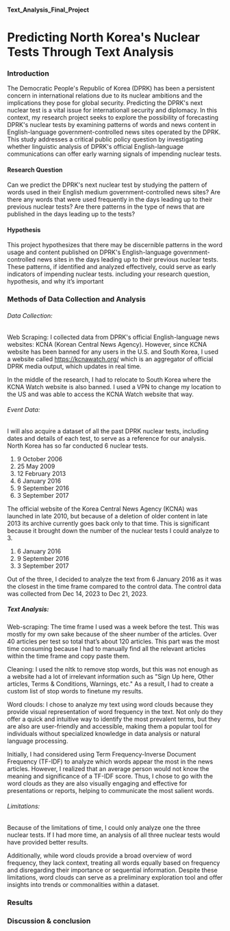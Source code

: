 #### Text_Analysis_Final_Project
# Predicting North Korea's Nuclear Tests Through Text Analysis
### Introduction
The Democratic People's Republic of Korea (DPRK) has been a persistent concern in international relations due to its nuclear ambitions and the implications they pose for global security. Predicting the DPRK's next nuclear test is a vital issue for internationall security and diplomacy. In this context, my research project seeks to explore the possibility of forecasting DPRK's nuclear tests by examining patterns of words and news content in English-language government-controlled news sites operated by the DPRK. This study addresses a critical public policy question by investigating whether linguistic analysis of DPRK's official English-language communications can offer early warning signals of impending nuclear tests.

#### Research Question
Can we predict the DPRK's next nuclear test by studying the pattern of words used in their English medium government-controlled news sites? Are there any words that were used frequently in the days leading up to their previous nuclear tests? Are there patterns in the type of news that are published in the days leading up to the tests?

#### Hypothesis
This project hypothesizes that there may be discernible patterns in the word usage and content published on DPRK's English-language government-controlled news sites in the days leading up to their previous nuclear tests. These patterns, if identified and analyzed effectively, could serve as early indicators of impending nuclear tests.
including your research question, hypothesis, and why it’s important

### Methods of Data Collection and Analysis
###### Data Collection:
Web Scraping: I collected data from DPRK's official English-language news websites: KCNA (Korean Central News Agency). However, since KCNA website has been banned for any users in the U.S. and South Korea, I used a website called https://kcnawatch.org/ which is an aggregator of official DPRK media output, which updates in real time.

In the middle of the research, I had to relocate to South Korea where the KCNA Watch website is also banned. I used a VPN to change my location to the US and was able to access the KCNA Watch website that way.

###### Event Data: 
I will also acquire a dataset of all the past DPRK nuclear tests, including dates and details of each test, to serve as a reference for our analysis.
North Korea has so far conducted 6 nuclear tests.
1. 9 October 2006
2. 25 May 2009
3. 12 February 2013
4. 6 January 2016
5. 9 September 2016
6. 3 September 2017

The official website of the Korea Central News Agency (KCNA) was launched in late 2010, but because of a deletion of older content in late 2013 its archive currently goes back only to that time. This is significant because it brought down the number of the nuclear tests I could analyze to 3. 
1. 6 January 2016
2. 9 September 2016
3. 3 September 2017

Out of the three, I decided to analyze the text from 6 January 2016 as it was the closest in the time frame compared to the control data. The control data was collected from Dec 14, 2023 to Dec 21, 2023.

##### Text Analysis:
Web-scraping: The time frame I used was a week before the test. This was mostly for my own sake because of the sheer number of the articles. Over 40 articles per test so total that’s about 120 articles. This part was the most time consuming because I had to manually find all the relevant articles within the time frame and copy paste them.

Cleaning: I used the nltk to remove stop words, but this was not enough as a website had a lot of irrelevant information such as "Sign Up here, Other articles, Terms & Conditions, Warnings, etc." As a result, I had to create a custom list of stop words to finetune my results.

Word clouds: I chose to analyze my text using word clouds because they provide visual representation of word frequency in the text. Not only do they offer a quick and intuitive way to identify the most prevalent terms, but they are also are user-friendly and accessible, making them a popular tool for individuals without specialized knowledge in data analysis or natural language processing. 

Initially, I had considered using Term Frequency-Inverse Document Frequency (TF-IDF) to analyze which words appear the most in the news articles. However, I realized that an average person would not know the meaning and significance of a TF-IDF score. Thus, I chose to go with the word clouds as they are also visually engaging and effective for presentations or reports, helping to communicate the most salient words. 

###### Limitations: 
Because of the limitations of time, I could only analyze one the three nuclear tests. If I had more time, an analysis of all three nuclear tests would have provided better results.

Additionally, while word clouds provide a broad overview of word frequency, they lack context, treating all words equally based on frequency and disregarding their importance or sequential information. Despite these limitations, word clouds can serve as a preliminary exploration tool and offer insights into trends or commonalities within a dataset.

### Results


### Discussion & conclusion

